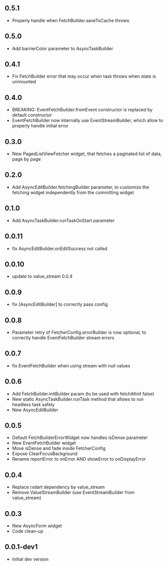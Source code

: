 ## 0.5.1
* Properly handle when FetchBuilder.saveToCache throws  

## 0.5.0
* Add barrierColor parameter to AsyncTaskBuilder

## 0.4.1
* Fix FetchBuilder error that may occur when task throws when state is unmounted

## 0.4.0
* BREAKING: EventFetchBuilder.fromEvent constructor is replaced by default constructor
* EventFetchBuilder now internally use EventStreamBuilder, which allow to properly handle initial error

## 0.3.0
* New PagedListViewFetcher widget, that fetches a paginated list of data, page by page

## 0.2.0
* Add AsyncEditBuilder.fetchingBuilder parameter, to customize the fetching widget independently from the committing widget

## 0.1.0
* Add AsyncTaskBuilder.runTaskOnStart parameter

## 0.0.11
* fix AsyncEditBuilder.onEditSuccess not called

## 0.0.10
* update to value_stream 0.0.4

## 0.0.9
* fix [AsyncEditBuilder] to correctly pass config

## 0.0.8
* Parameter retry of FetcherConfig.errorBuilder is now optional, to correctly handle EventFetchBuilder stream errors

## 0.0.7
* fix EventFetchBuilder when using stream with null values

## 0.0.6
* Add FetchBuilder.initBuilder param (to be used with fetchAtInit false)
* New static AsyncTaskBuilder.runTask method that allows to run headless task safely
* New AsyncEditBuilder

## 0.0.5
* Default FetchBuilderErrorWidget now handles isDense parameter
* New EventFetchBuilder widget
* Move isDense and fade inside FetcherConfig
* Expose ClearFocusBackground
* Rename reportError to onError AND showError to onDisplayError

## 0.0.4
* Replace rxdart dependency by value_stream
* Remove ValueStreamBuilder (use EventStreamBuilder from value_stream)

## 0.0.3
* New AsyncForm widget
* Code clean-up

## 0.0.1-dev1
* Initial dev version
